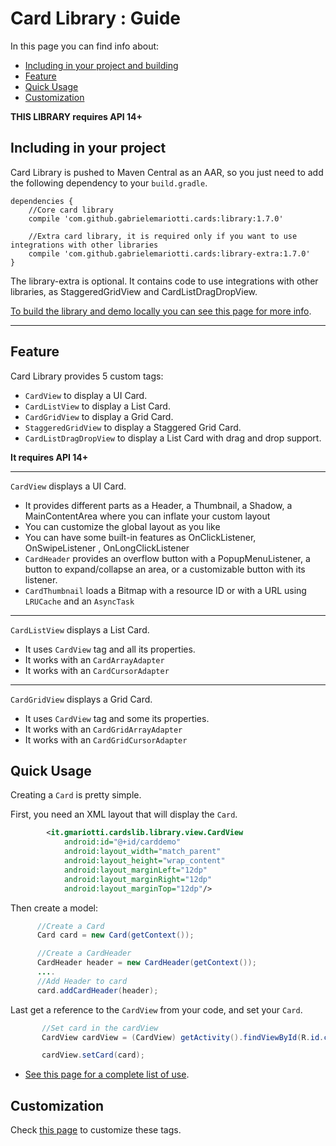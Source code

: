# Card Library : Guide

In this page you can find info about:

* [Including in your project and building](#including-in-your-project)
* [Feature](#feature)
* [Quick Usage](#quick-usage)
* [Customization](https://github.com/gabrielemariotti/cardslib/tree/master/doc/CUSTOMIZATION.md)

**THIS LIBRARY requires API 14+**

## Including in your project

Card Library is pushed to Maven Central as an AAR, so you just need to add the following dependency to your `build.gradle`.

    dependencies {
        //Core card library
        compile 'com.github.gabrielemariotti.cards:library:1.7.0'

        //Extra card library, it is required only if you want to use integrations with other libraries
        compile 'com.github.gabrielemariotti.cards:library-extra:1.7.0'
    }

The library-extra is optional. It contains code to use integrations with other libraries, as StaggeredGridView and CardListDragDropView.

[To build the library and demo locally you can see this page for more info](https://github.com/gabrielemariotti/cardslib/tree/master/doc/BUILD.md).


---

## Feature

Card Library provides 5 custom tags:

*  `CardView` to display a UI Card.
*  `CardListView` to display a List Card.
*  `CardGridView` to display a Grid Card.
*  `StaggeredGridView` to display a Staggered Grid Card.
*  `CardListDragDropView` to display a List Card with drag and drop support.

**It requires API 14+**

--------------------------------------

`CardView`  displays a UI Card.

* It provides different parts as a Header, a Thumbnail, a Shadow, a MainContentArea where you can inflate your custom layout
* You can customize the global layout as you like
* You can have some built-in features as OnClickListener, OnSwipeListener , OnLongClickListener
* `CardHeader` provides an overflow button with a PopupMenuListener, a button to expand/collapse an area, or a customizable button with its listener.
* `CardThumbnail` loads a Bitmap with a resource ID or with a URL using `LRUCache` and an `AsyncTask`

---------------------------------------

`CardListView` displays a List Card.

* It uses `CardView` tag and all its properties.
* It works with an `CardArrayAdapter`
* It works with an `CardCursorAdapter`

---------------------------------------

`CardGridView` displays a Grid Card.

* It uses `CardView` tag and some its properties.
* It works with an `CardGridArrayAdapter`
* It works with an `CardGridCursorAdapter`


## Quick Usage

Creating a `Card` is pretty simple.

First, you need an XML layout that will display the `Card`.

``` xml
        <it.gmariotti.cardslib.library.view.CardView
            android:id="@+id/carddemo"
            android:layout_width="match_parent"
            android:layout_height="wrap_content"
            android:layout_marginLeft="12dp"
            android:layout_marginRight="12dp"
            android:layout_marginTop="12dp"/>
```

Then create a model:

``` java
      //Create a Card
      Card card = new Card(getContext());

      //Create a CardHeader
      CardHeader header = new CardHeader(getContext());
      ....
      //Add Header to card
      card.addCardHeader(header);
```

Last get a reference to the `CardView` from your code, and set your `Card`.

``` java
       //Set card in the cardView
       CardView cardView = (CardView) getActivity().findViewById(R.id.carddemo);

       cardView.setCard(card);
```

* [See this page for a complete list of use](QUICKUSAGE.md).


## Customization

Check [this page](CUSTOMIZATION.md) to customize these tags.

